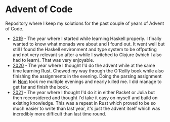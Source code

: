 # Advent of Code

Repository where I keep my solutions for the past couple of years of Advent of Code.

* [2019](https://github.com/alper/advent-of-code/tree/main/2019) - The year where I started while learning Haskell properly. I finally wanted to know what monads wre about and I found out. It went well but still I found the Haskell environment and type system to be offputting and not very relevant so after a while I switched to Clojure (which I also had to learn). That was very enjoyable.
* [2020](https://github.com/alper/advent-of-code/tree/main/2020) - The year where I thought I'd do the advent while at the same time learning Rust. Chewed my way through the O'Reilly book while also finishing the assignments in the evening. Doing the parsing assignment in [Nom](https://github.com/Geal/nom) took me multiple evenings and nearly killed me. I did manage to get far and finish the book.
* [2021](https://github.com/alper/advent-of-code/tree/main/2021) - The year where I thought I'd do it in either Racket or Julia but then reconsidered and thought I'd take it easy on myself and build on existing knowledge. This was a repeat in Rust which proved to be so much easier to write than last year, it's just the advent itself which was incredibly more difficult than last time round.
